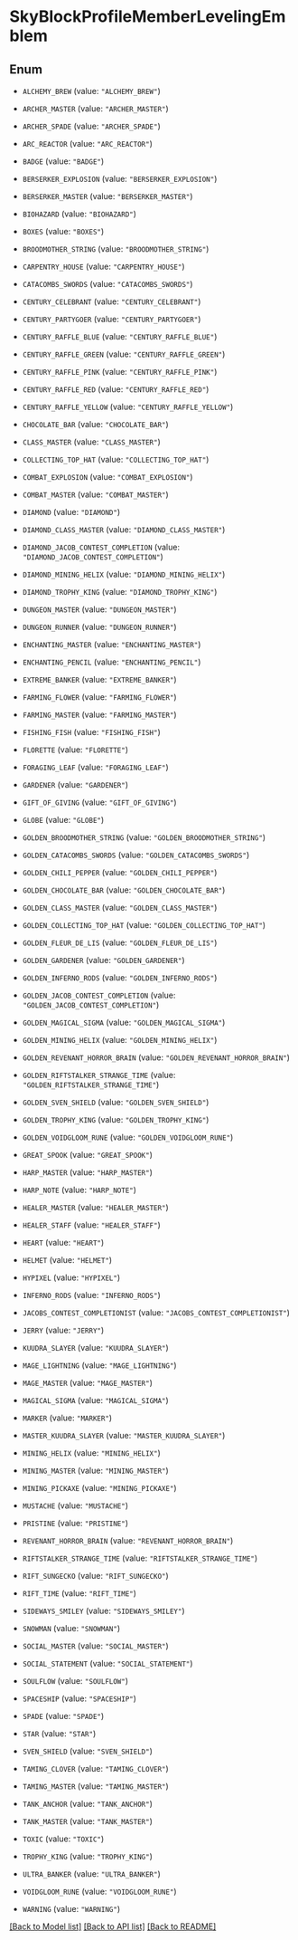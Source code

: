 # SkyBlockProfileMemberLevelingEmblem

## Enum


* `ALCHEMY_BREW` (value: `"ALCHEMY_BREW"`)

* `ARCHER_MASTER` (value: `"ARCHER_MASTER"`)

* `ARCHER_SPADE` (value: `"ARCHER_SPADE"`)

* `ARC_REACTOR` (value: `"ARC_REACTOR"`)

* `BADGE` (value: `"BADGE"`)

* `BERSERKER_EXPLOSION` (value: `"BERSERKER_EXPLOSION"`)

* `BERSERKER_MASTER` (value: `"BERSERKER_MASTER"`)

* `BIOHAZARD` (value: `"BIOHAZARD"`)

* `BOXES` (value: `"BOXES"`)

* `BROODMOTHER_STRING` (value: `"BROODMOTHER_STRING"`)

* `CARPENTRY_HOUSE` (value: `"CARPENTRY_HOUSE"`)

* `CATACOMBS_SWORDS` (value: `"CATACOMBS_SWORDS"`)

* `CENTURY_CELEBRANT` (value: `"CENTURY_CELEBRANT"`)

* `CENTURY_PARTYGOER` (value: `"CENTURY_PARTYGOER"`)

* `CENTURY_RAFFLE_BLUE` (value: `"CENTURY_RAFFLE_BLUE"`)

* `CENTURY_RAFFLE_GREEN` (value: `"CENTURY_RAFFLE_GREEN"`)

* `CENTURY_RAFFLE_PINK` (value: `"CENTURY_RAFFLE_PINK"`)

* `CENTURY_RAFFLE_RED` (value: `"CENTURY_RAFFLE_RED"`)

* `CENTURY_RAFFLE_YELLOW` (value: `"CENTURY_RAFFLE_YELLOW"`)

* `CHOCOLATE_BAR` (value: `"CHOCOLATE_BAR"`)

* `CLASS_MASTER` (value: `"CLASS_MASTER"`)

* `COLLECTING_TOP_HAT` (value: `"COLLECTING_TOP_HAT"`)

* `COMBAT_EXPLOSION` (value: `"COMBAT_EXPLOSION"`)

* `COMBAT_MASTER` (value: `"COMBAT_MASTER"`)

* `DIAMOND` (value: `"DIAMOND"`)

* `DIAMOND_CLASS_MASTER` (value: `"DIAMOND_CLASS_MASTER"`)

* `DIAMOND_JACOB_CONTEST_COMPLETION` (value: `"DIAMOND_JACOB_CONTEST_COMPLETION"`)

* `DIAMOND_MINING_HELIX` (value: `"DIAMOND_MINING_HELIX"`)

* `DIAMOND_TROPHY_KING` (value: `"DIAMOND_TROPHY_KING"`)

* `DUNGEON_MASTER` (value: `"DUNGEON_MASTER"`)

* `DUNGEON_RUNNER` (value: `"DUNGEON_RUNNER"`)

* `ENCHANTING_MASTER` (value: `"ENCHANTING_MASTER"`)

* `ENCHANTING_PENCIL` (value: `"ENCHANTING_PENCIL"`)

* `EXTREME_BANKER` (value: `"EXTREME_BANKER"`)

* `FARMING_FLOWER` (value: `"FARMING_FLOWER"`)

* `FARMING_MASTER` (value: `"FARMING_MASTER"`)

* `FISHING_FISH` (value: `"FISHING_FISH"`)

* `FLORETTE` (value: `"FLORETTE"`)

* `FORAGING_LEAF` (value: `"FORAGING_LEAF"`)

* `GARDENER` (value: `"GARDENER"`)

* `GIFT_OF_GIVING` (value: `"GIFT_OF_GIVING"`)

* `GLOBE` (value: `"GLOBE"`)

* `GOLDEN_BROODMOTHER_STRING` (value: `"GOLDEN_BROODMOTHER_STRING"`)

* `GOLDEN_CATACOMBS_SWORDS` (value: `"GOLDEN_CATACOMBS_SWORDS"`)

* `GOLDEN_CHILI_PEPPER` (value: `"GOLDEN_CHILI_PEPPER"`)

* `GOLDEN_CHOCOLATE_BAR` (value: `"GOLDEN_CHOCOLATE_BAR"`)

* `GOLDEN_CLASS_MASTER` (value: `"GOLDEN_CLASS_MASTER"`)

* `GOLDEN_COLLECTING_TOP_HAT` (value: `"GOLDEN_COLLECTING_TOP_HAT"`)

* `GOLDEN_FLEUR_DE_LIS` (value: `"GOLDEN_FLEUR_DE_LIS"`)

* `GOLDEN_GARDENER` (value: `"GOLDEN_GARDENER"`)

* `GOLDEN_INFERNO_RODS` (value: `"GOLDEN_INFERNO_RODS"`)

* `GOLDEN_JACOB_CONTEST_COMPLETION` (value: `"GOLDEN_JACOB_CONTEST_COMPLETION"`)

* `GOLDEN_MAGICAL_SIGMA` (value: `"GOLDEN_MAGICAL_SIGMA"`)

* `GOLDEN_MINING_HELIX` (value: `"GOLDEN_MINING_HELIX"`)

* `GOLDEN_REVENANT_HORROR_BRAIN` (value: `"GOLDEN_REVENANT_HORROR_BRAIN"`)

* `GOLDEN_RIFTSTALKER_STRANGE_TIME` (value: `"GOLDEN_RIFTSTALKER_STRANGE_TIME"`)

* `GOLDEN_SVEN_SHIELD` (value: `"GOLDEN_SVEN_SHIELD"`)

* `GOLDEN_TROPHY_KING` (value: `"GOLDEN_TROPHY_KING"`)

* `GOLDEN_VOIDGLOOM_RUNE` (value: `"GOLDEN_VOIDGLOOM_RUNE"`)

* `GREAT_SPOOK` (value: `"GREAT_SPOOK"`)

* `HARP_MASTER` (value: `"HARP_MASTER"`)

* `HARP_NOTE` (value: `"HARP_NOTE"`)

* `HEALER_MASTER` (value: `"HEALER_MASTER"`)

* `HEALER_STAFF` (value: `"HEALER_STAFF"`)

* `HEART` (value: `"HEART"`)

* `HELMET` (value: `"HELMET"`)

* `HYPIXEL` (value: `"HYPIXEL"`)

* `INFERNO_RODS` (value: `"INFERNO_RODS"`)

* `JACOBS_CONTEST_COMPLETIONIST` (value: `"JACOBS_CONTEST_COMPLETIONIST"`)

* `JERRY` (value: `"JERRY"`)

* `KUUDRA_SLAYER` (value: `"KUUDRA_SLAYER"`)

* `MAGE_LIGHTNING` (value: `"MAGE_LIGHTNING"`)

* `MAGE_MASTER` (value: `"MAGE_MASTER"`)

* `MAGICAL_SIGMA` (value: `"MAGICAL_SIGMA"`)

* `MARKER` (value: `"MARKER"`)

* `MASTER_KUUDRA_SLAYER` (value: `"MASTER_KUUDRA_SLAYER"`)

* `MINING_HELIX` (value: `"MINING_HELIX"`)

* `MINING_MASTER` (value: `"MINING_MASTER"`)

* `MINING_PICKAXE` (value: `"MINING_PICKAXE"`)

* `MUSTACHE` (value: `"MUSTACHE"`)

* `PRISTINE` (value: `"PRISTINE"`)

* `REVENANT_HORROR_BRAIN` (value: `"REVENANT_HORROR_BRAIN"`)

* `RIFTSTALKER_STRANGE_TIME` (value: `"RIFTSTALKER_STRANGE_TIME"`)

* `RIFT_SUNGECKO` (value: `"RIFT_SUNGECKO"`)

* `RIFT_TIME` (value: `"RIFT_TIME"`)

* `SIDEWAYS_SMILEY` (value: `"SIDEWAYS_SMILEY"`)

* `SNOWMAN` (value: `"SNOWMAN"`)

* `SOCIAL_MASTER` (value: `"SOCIAL_MASTER"`)

* `SOCIAL_STATEMENT` (value: `"SOCIAL_STATEMENT"`)

* `SOULFLOW` (value: `"SOULFLOW"`)

* `SPACESHIP` (value: `"SPACESHIP"`)

* `SPADE` (value: `"SPADE"`)

* `STAR` (value: `"STAR"`)

* `SVEN_SHIELD` (value: `"SVEN_SHIELD"`)

* `TAMING_CLOVER` (value: `"TAMING_CLOVER"`)

* `TAMING_MASTER` (value: `"TAMING_MASTER"`)

* `TANK_ANCHOR` (value: `"TANK_ANCHOR"`)

* `TANK_MASTER` (value: `"TANK_MASTER"`)

* `TOXIC` (value: `"TOXIC"`)

* `TROPHY_KING` (value: `"TROPHY_KING"`)

* `ULTRA_BANKER` (value: `"ULTRA_BANKER"`)

* `VOIDGLOOM_RUNE` (value: `"VOIDGLOOM_RUNE"`)

* `WARNING` (value: `"WARNING"`)


[[Back to Model list]](../README.md#documentation-for-models) [[Back to API list]](../README.md#documentation-for-api-endpoints) [[Back to README]](../README.md)



